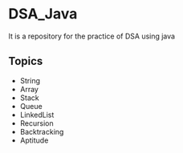 # DSA_Java
It is a repository for the practice of DSA using java

## Topics
- String
- Array
- Stack
- Queue
- LinkedList
- Recursion
- Backtracking
- Aptitude
